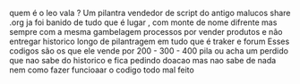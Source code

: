 quem é o leo vala ?
Um pilantra vendedor de script do antigo malucos share .org 
ja foi banido de tudo que é lugar , com monte de nome difrente mas sempre com a mesma gambelagem
processos por vender produtos e não entregar
historico longo de pilantragem em tudo que é traker e forum
Esses codigos são os que ele vende por 200 - 300 - 400 pila ou acha um perdido que nao sabe do historico e fica pedindo doacao mas nao sabe
de nada nem como fazer funcioaar o codigo todo mal feito
